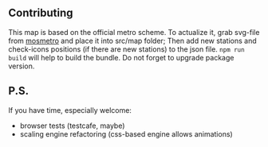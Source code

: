 ## Contributing

This map is based on the official metro scheme. To actualize it, grab svg-file from [mosmetro](http://mosmetro.ru/metro-map/) and place it into src/map folder; 
Then add new stations and check-icons positions (if there are new stations) to the json file. `npm run build` will help to build the bundle. Do not forget to upgrade package version.

## P.S.
If you have time, especially welcome:
- browser tests (testcafe, maybe)
- scaling engine refactoring (css-based engine allows animations)

